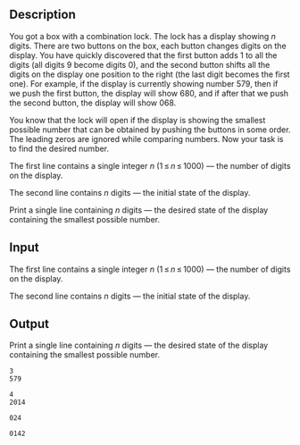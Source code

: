 ## Description

<div><p>You got a box with a combination lock. The lock has a display showing <span class="tex-span"><i>n</i></span> digits. There are two buttons on the box, each button changes digits on the display. You have quickly discovered that the first button adds 1 to all the digits (all digits 9 become digits 0), and the second button shifts all the digits on the display one position to the right (the last digit becomes the first one). For example, if the display is currently showing number <span class="tex-font-style-tt">579</span>, then if we push the first button, the display will show <span class="tex-font-style-tt">680</span>, and if after that we push the second button, the display will show <span class="tex-font-style-tt">068</span>.</p><p>You know that the lock will open if the display is showing the smallest possible number that can be obtained by pushing the buttons in some order. The leading zeros are ignored while comparing numbers. Now your task is to find the desired number.</p></div><div class="input-specification"><p>The first line contains a single integer <span class="tex-span"><i>n</i></span> (<span class="tex-span">1 ≤ <i>n</i> ≤ 1000</span>)&nbsp;— the number of digits on the display.</p><p>The second line contains <span class="tex-span"><i>n</i></span> digits&nbsp;— the initial state of the display.</p></div><div class="output-specification"><p>Print a single line containing <span class="tex-span"><i>n</i></span> digits&nbsp;— the desired state of the display containing the smallest possible number.</p></div>

## Input

<p>The first line contains a single integer <span class="tex-span"><i>n</i></span> (<span class="tex-span">1 ≤ <i>n</i> ≤ 1000</span>)&nbsp;— the number of digits on the display.</p><p>The second line contains <span class="tex-span"><i>n</i></span> digits&nbsp;— the initial state of the display.</p>

## Output

<p>Print a single line containing <span class="tex-span"><i>n</i></span> digits&nbsp;— the desired state of the display containing the smallest possible number.</p>





```input1
3
579

```




```input2
4
2014

```




```output1
024

```




```output2
0142

```


